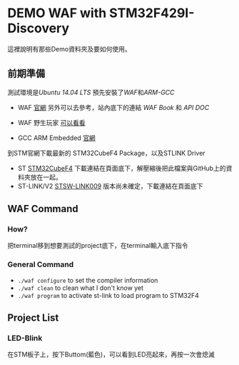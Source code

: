 # DEMO WAF with STM32F429I-Discovery

這裡說明有那些Demo資料夾及要如何使用。

## 前期準備

測試環境是*Ubuntu 14.04 LTS* 預先安裝了*WAF*和*ARM-GCC*

- WAF [官網](http://code.google.com/p/waf/) 另外可以去參考，站內底下的連結 *WAF Book* 和 *API DOC* 
- WAF 野生玩家 [可以看看](https://github.com/leemars/waf-learning)

- GCC ARM Embedded [官網](http://launchpad.net/gcc-arm-embedded/+download)

到STM官網下載最新的 STM32CubeF4 Package，以及STLINK Driver

- ST [STM32CubeF4](http://www.st.com/content/st_com/en/products/embedded-software/mcus-embedded-software/stm32-embedded-software/stm32cube-embedded-software/stm32cubef4.html) 下載連結在頁面底下，解壓縮後把此檔案與GitHub上的資料夾放在一起。
- ST-LINK/V2 [STSW-LINK009](http://www.st.com/content/st_com/en/products/development-tools/hardware-development-tools/development-tool-hardware-for-mcus/debug-hardware-for-mcus/debug-hardware-for-stm32-mcus/st-link-v2.html) 版本尚未確定，下載連結在頁面底下

## WAF Command

### How?

把terminal移到想要測試的project底下，在terminal輸入底下指令

### General Command

- `./waf configure` to set the compiler information
- `./waf clean` to clean what I don't know yet
- `./waf program` to activate st-link to load program to STM32F4

## Project List

### LED-Blink
在STM板子上，按下Buttom(藍色)，可以看到LED亮起來，再按一次會熄滅